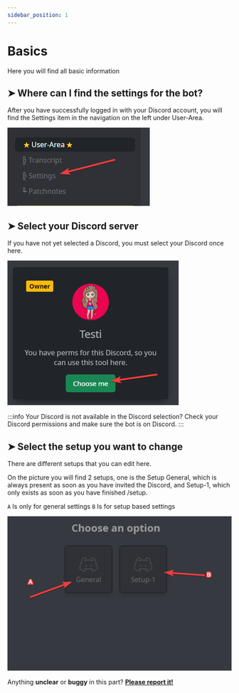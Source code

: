 ```yaml
---
sidebar_position: 1
---
```


# Basics

Here you will find all basic information

## ➤ Where can I find the settings for the bot?

After you have successfully logged in with your Discord account, you will find the Settings item in the navigation on the left under
User-Area.

![Log-Embed](./img\setting-nav.png)

## ➤ Select your Discord server

If you have not yet selected a Discord, you must select your Discord once here.

![Log-Embed](./img\choose-guild.png)

:::info
Your Discord is not available in the Discord selection? Check your Discord permissions and make sure the bot is on Discord.
:::

## ➤ Select the setup you want to change

There are different setups that you can edit here.

On the picture you will find 2 setups, one is the Setup General, 
which is always present as soon as you have invited the Discord, and Setup-1, 
which only exists as soon as you have finished /setup.

`A` Is only for general settings
`B` Is for setup based settings

![Log-Embed](./img\setup-select.png)

Anything **unclear** or **buggy** in this part? **[Please report it!](https://github.com/xiLight/PolliTicketDocs/issues/new/choose)**
